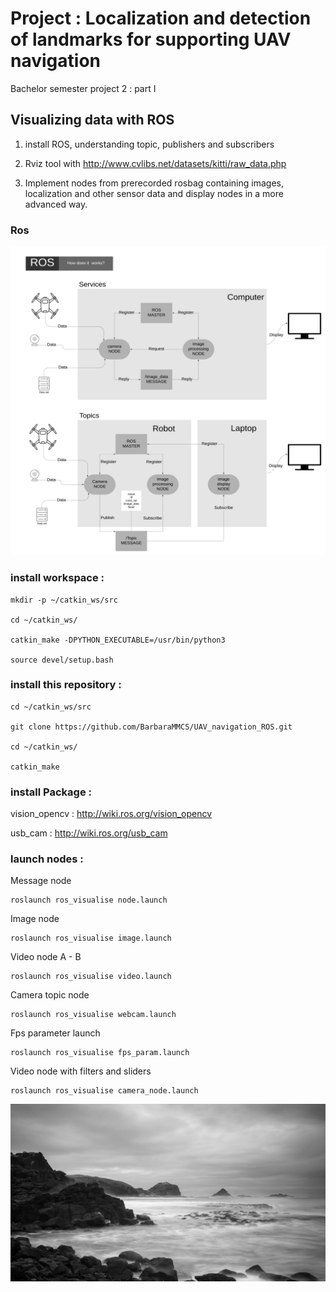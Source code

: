 # Project : Localization and detection of landmarks for supporting UAV navigation

Bachelor semester project 2 : part I

## Visualizing data with ROS

1. install ROS, understanding topic, publishers and subscribers

2. Rviz tool with http://www.cvlibs.net/datasets/kitti/raw_data.php

3. Implement nodes from prerecorded rosbag containing images, localization and other sensor data and display nodes in a more advanced way.

### Ros

<img src="media_files/ROS_diagram_1.png" width="1080">
          
### install workspace :

```
mkdir -p ~/catkin_ws/src

cd ~/catkin_ws/

catkin_make -DPYTHON_EXECUTABLE=/usr/bin/python3

source devel/setup.bash
```

### install this repository :
```
cd ~/catkin_ws/src

git clone https://github.com/BarbaraMMCS/UAV_navigation_ROS.git

cd ~/catkin_ws/

catkin_make

```
### install Package : 

vision_opencv : http://wiki.ros.org/vision_opencv

usb_cam : http://wiki.ros.org/usb_cam

### launch nodes :

Message node
```
roslaunch ros_visualise node.launch
```
Image node
```
roslaunch ros_visualise image.launch
```
Video node A - B 
```
roslaunch ros_visualise video.launch
```
Camera topic node
```
roslaunch ros_visualise webcam.launch
```
Fps parameter launch
```
roslaunch ros_visualise fps_param.launch
```
Video node with filters and sliders
```
roslaunch ros_visualise camera_node.launch
```
<img src="media_files/new_save.png">

